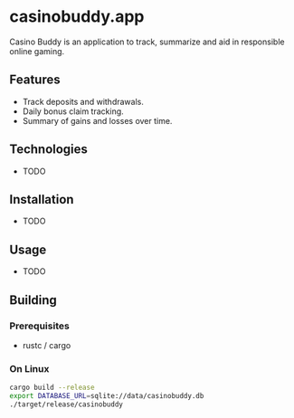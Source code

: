 # casinobuddy.app
Casino Buddy is an application to track, summarize and aid in responsible online gaming.

## Features
- Track deposits and withdrawals.
- Daily bonus claim tracking.
- Summary of gains and losses over time.

## Technologies
- TODO

## Installation
- TODO

## Usage
- TODO

## Building
### Prerequisites
- rustc / cargo
### On Linux
```bash
cargo build --release
export DATABASE_URL=sqlite://data/casinobuddy.db
./target/release/casinobuddy
```
